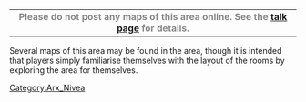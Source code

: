 |                                                                                                                                                    |
|:--------------------------------------------------------------------------------------------------------------------------------------------------:|
| <FONT COLOR="88888888"><b>Please do not post any maps of this area online. See the [talk page](Category_talk:Arx_Nivea.md "wikilink") for details. |

Several maps of this area may be found in the area, though it is
intended that players simply familiarise themselves with the layout of
the rooms by exploring the area for themselves.

[Category:Arx_Nivea](Category:Arx_Nivea "wikilink")

